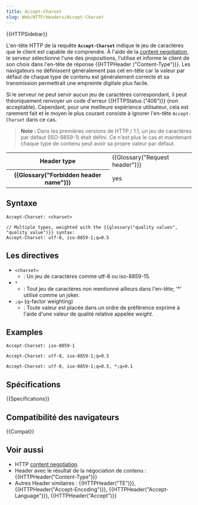 ```yaml
---
title: Accept-Charset
slug: Web/HTTP/Headers/Accept-Charset
---
```


{{HTTPSidebar}}

L'en-tête HTTP de la requête **`Accept-Charset`** indique le jeu de caractères que le client est capable de comprendre. À l'aide de la [content negotiation](/fr/docs/Web/HTTP/Content_negotiation), le serveur sélectionne l'une des propositions, l'utilise et informe le client de son choix dans l'en-tête de réponse {{HTTPHeader ("Content-Type")}}. Les navigateurs ne définissent généralement pas cet en-tête car la valeur par défaut de chaque type de contenu est généralement correcte et sa transmission permettrait une empreinte digitale plus facile.

Si le serveur ne peut servir aucun jeu de caractères correspondant, il peut théoriquement renvoyer un code d'erreur {{HTTPStatus ("406")}} (non acceptable). Cependant, pour une meilleure expérience utilisateur, cela est rarement fait et le moyen le plus courant consiste à ignorer l'en-tête `Accept-Charset` dans ce cas.

> **Note :** Dans les premières versions de HTTP / 1.1, un jeu de caractères par défaut (ISO-8859-1) était défini. Ce n'est plus le cas et maintenant chaque type de contenu peut avoir sa propre valeur par défaut.

<table class="properties">
  <tbody>
    <tr>
      <th scope="row">Header type</th>
      <td>{{Glossary("Request header")}}</td>
    </tr>
    <tr>
      <th scope="row">{{Glossary("Forbidden header name")}}</th>
      <td>yes</td>
    </tr>
  </tbody>
</table>

## Syntaxe

```
Accept-Charset: <charset>

// Multiple types, weighted with the {{glossary("quality values", "quality value")}} syntax:
Accept-Charset: utf-8, iso-8859-1;q=0.5
```

## Les directives

- `<charset>`
  - : Un jeu de caractères comme utf-8 ou iso-8859-15.
- `*`
  - : Tout jeu de caractères non mentionné ailleurs dans l'en-tête; '\*' utilisé comme un joker.
- `;q=` (q-factor weighting)
  - : Toute valeur est placée dans un ordre de préférence exprimé à l'aide d'une valeur de qualité relative appelée _weight_.

## Examples

```
Accept-Charset: iso-8859-1

Accept-Charset: utf-8, iso-8859-1;q=0.5

Accept-Charset: utf-8, iso-8859-1;q=0.5, *;q=0.1
```

## Spécifications

{{Specifications}}

## Compatibilité des navigateurs

{{Compat}}

## Voir aussi

- HTTP [content negotiation](/fr/docs/Web/HTTP/Content_negotiation)
- Header avec le résultat de la négociation de contenu : {{HTTPHeader("Content-Type")}}
- Autres Header similaires : {{HTTPHeader("TE")}}, {{HTTPHeader("Accept-Encoding")}}, {{HTTPHeader("Accept-Language")}}, {{HTTPHeader("Accept")}}
